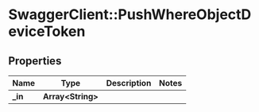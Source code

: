 # SwaggerClient::PushWhereObjectDeviceToken

## Properties
Name | Type | Description | Notes
------------ | ------------- | ------------- | -------------
**_in** | **Array&lt;String&gt;** |  | 


